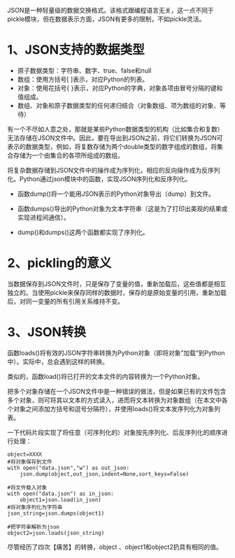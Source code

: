 JSON是一种轻量级的数据交换格式。该格式跟编程语言无关，这一点不同于pickle模块，但在数据表示方面，JSON有更多的限制，不如pickle灵活。

# 1、JSON支持的数据类型

* 原子数据类型：字符串、数字、true、false和null
* 数组：使用方括号\[ \]表示，对应Python的列表。
* 对象：使用花括号{ }表示，对应Python的字典，对象各项由冒号分隔的键和值组成。
* 数组、对象和原子数据类型的任何递归结合（对象数组、项为数组的对象、等待）

有一个不尽如人意之处，那就是某些Python数据类型的机构（比如集合和复数）无法存储在JSON文件中。因此，要在导出到JSON之前，将它们转换为JSON可表示的数据类型，例如，将复数存储为两个double类型的数字组成的数组，将集合存储为一个由集合的各项所组成的数组。

将复杂数据存储到JSON文件中的操作成为序列化，相应的反向操作成为反序列化。Python通过json模块中的函数，实现JSON序列化和反序列化。

* 函数dump\(\)将一个能用JSON表示的Python对象导出（dump）到文件。

* 函数dumps\(\)导出的Python对象为文本字符串（这是为了打印出美观的结果或实现进程间通信）。

* dump\(\)和dumps\(\)这两个函数都实现了序列化。

# 2、pickling的意义

当数据保存到JSON文件时，只是保存了变量的值，重新加载后，这些值都是相互独立的。当使用pickle来保存同样的数据时，保存的是原始变量的引用，重新加载后，对同一变量的所有引用关系维持不变。

# 3、JSON转换

函数loads\(\)将有效的JSON字符串转换为Python对象（即将对象”加载“到Python中）。实际中，总会遇到这样的转换。

类似的，函数load\(\)将已打开的文本文件的内容转换为一个Python对象。

把多个对象存储在一个JSON文件中是一种错误的做法，但是如果已有的文件包含多个对象，则可将其以文本的方式读入，进而将文本转换为对象数组（在本文中各个对象之间添加方括号和逗号分隔符），并使用loads\(\)将文本发序列化为对象列表。

一下代码片段实现了将任意（可序列化的）对象按先序列化、后反序列化的顺序进行处理：

```
object=XXXX
#将对象保存到文件
with open("data.json","w") as out_json:
    json.dump(object,out_json,indent=None,sort_keys=False)

#将文件载入对象
with open("data.json") as in_json:
    object1=json.load(in_json)
#将对象序列化为字符串
json_string=json.dumps(object1)

#把字符串解析为json
object2=json.loads(json_string)
```

尽管经历了四次【痛苦】的转换，object 、object1和object2扔具有相同的值。

